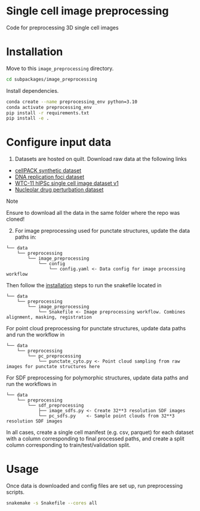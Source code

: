 # Single cell image preprocessing

Code for preprocessing 3D single cell images

# Installation

Move to this `image_preprocessing` directory.
```bash
cd subpackages/image_preprocessing
```

Install dependencies.
```bash
conda create --name preprocessing_env python=3.10
conda activate preprocessing_env
pip install -r requirements.txt
pip install -e .
```

# Configure input data

1. Datasets are hosted on quilt. Download raw data at the following links

* [cellPACK synthetic dataset](https://open.quiltdata.com/b/allencell/tree/aics/morphology_appropriate_representation_learning/cellPACK_single_cell_punctate_structure/)
* [DNA replication foci dataset](https://open.quiltdata.com/b/allencell/packages/aics/nuclear_project_dataset_4)
* [WTC-11 hIPSc single cell image dataset v1](https://staging.allencellquilt.org/b/allencell/tree/aics/hipsc_single_cell_image_dataset/)
* [Nucleolar drug perturbation dataset](https://open.quiltdata.com/b/allencell/tree/aics/NPM1_single_cell_drug_perturbations/)

> [!NOTE]  
> Ensure to download all the data in the same folder where the repo was cloned!

2. For image preprocessing used for punctate structures, update the data paths in:

```
└── data
    └── preprocessing
        └── image_preprocessing
            └── config
                └── config.yaml <- Data config for image processing workflow
```

Then follow the [installation](src/br/data/preprocessing/image_preprocessing/README.md) steps to run the snakefile located in

```
└── data
    └── preprocessing
        └── image_preprocessing
            └── Snakefile <- Image preprocessing workflow. Combines alignment, masking, registration
```

For point cloud preprocessing for punctate structures, update data paths and run the workflow in

```
└── data
    └── preprocessing
        └── pc_preprocessing
            └── punctate_cyto.py <- Point cloud sampling from raw images for punctate structures here
```

For SDF preprocessing for polymorphic structures, update data paths and run the workflows in

```
└── data
    └── preprocessing
        └── sdf_preprocessing
            ├── image_sdfs.py <- Create 32**3 resolution SDF images
            └── pc_sdfs.py    <- Sample point clouds from 32**3 resolution SDF images
```

In all cases, create a single cell manifest (e.g. csv, parquet) for each dataset with a column corresponding to final processed paths, and create a split column corresponding to train/test/validation split.

# Usage
Once data is downloaded and config files are set up, run preprocessing scripts.
```bash
snakemake -s Snakefile --cores all
```
